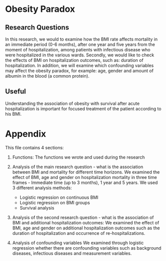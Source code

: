 # Obesity Paradox

## Research Questions
In this research, we would to examine how the BMI rate affects mortality
in an immediate period (0-6 months), after one year and five years from the moment of hospitalization, among patients with infectious disease who were hospitalized in the various wards.
Secondly, we would like to check the effects of BMI on hospitalization outcomes, such as: duration of hospitalization.
In addition, we will examine which confounding variables may affect the obesity paradox, for example: age, gender and amount of albumin in the blood (a common protein).

## Useful
Understanding the association of obesity with survival after acute hospitalization is important for focused treatment of the patient according to his BMI.

# Appendix 

This file contains 4 sections:

1. Functions:
The functions we wrote and used during the research

2. Analysis of the main research question - what is the association between BMI and mortality for different time horizons.
We examined the effect of BMI, age and gender on hospitalization mortality in three time frames -
Immediate time (up to 3 months), 1 year and 5 years.
We used 3 different analysis methods:

   -  Logistic regression on continuous BMI
   - Logistic regression on BMI groups
   - Survival analysis
   
3. Analysis of the second research question - what is the association of BMI and additional hospitalization outcomes:
We examined the effect of BMI, age and gender on additional hospitalization outcomes such as the duration of hospitalization and occurrence of re-hospitalizations.

4. Analysis of confounding variables
We examined through logistic regression whether there are confounding variables such as background diseases, infectious diseases and measurement variables.
  
